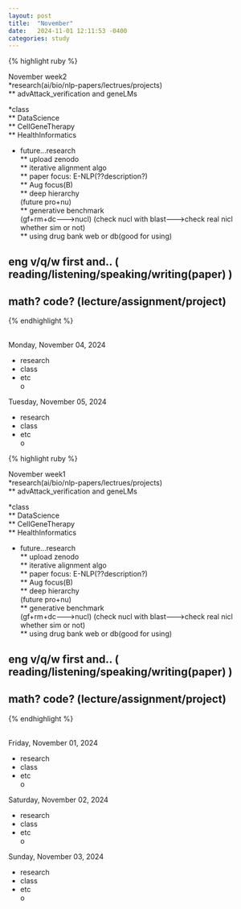```yaml
---
layout: post
title:  "November"
date:   2024-11-01 12:11:53 -0400
categories: study
---
```





{% highlight ruby %}


November week2     
*research(ai/bio/nlp-papers/lectrues/projects)  
** advAttack_verification and geneLMs     

*class  
** DataScience  
** CellGeneTherapy     
** HealthInformatics  


* future...research    
** upload zenodo    
** iterative alignment algo  
** paper focus: E-NLP(??description?)    
** Aug focus(B)  
** deep hierarchy    
(future pro+nu)  
** generative benchmark  
(gf+rm+dc--->nucl)
(check nucl with blast--->check real nicl whether sim or not)  
** using drug bank web or db(good for using)  


## eng v/q/w first and..  ( reading/listening/speaking/writing(paper)   )
## math? code? (lecture/assignment/project)    



{% endhighlight %}  
<br/>

Monday, November 04, 2024  
* research  
* class  
* etc  
o  


Tuesday, November 05, 2024  
* research  
* class  
* etc  
o  









{% highlight ruby %}


November week1     
*research(ai/bio/nlp-papers/lectrues/projects)  
** advAttack_verification and geneLMs     

*class  
** DataScience  
** CellGeneTherapy     
** HealthInformatics  


* future...research    
** upload zenodo    
** iterative alignment algo  
** paper focus: E-NLP(??description?)    
** Aug focus(B)  
** deep hierarchy    
(future pro+nu)  
** generative benchmark  
(gf+rm+dc--->nucl)
(check nucl with blast--->check real nicl whether sim or not)  
** using drug bank web or db(good for using)  


## eng v/q/w first and..  ( reading/listening/speaking/writing(paper)   )
## math? code? (lecture/assignment/project)    



{% endhighlight %}  
<br/>

Friday, November 01, 2024  
* research  
* class  
* etc  
o  


Saturday, November 02, 2024  
* research  
* class  
* etc  
o  



Sunday, November 03, 2024  
* research  
* class  
* etc  
o  







